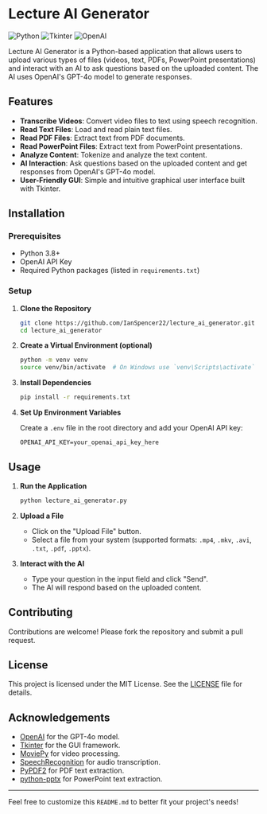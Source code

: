 # Lecture AI Generator

![Python](https://img.shields.io/badge/Python-3.8%2B-blue)
![Tkinter](https://img.shields.io/badge/Tkinter-GUI-orange)
![OpenAI](https://img.shields.io/badge/OpenAI-API-green)

Lecture AI Generator is a Python-based application that allows users to upload various types of files (videos, text, PDFs, PowerPoint presentations) and interact with an AI to ask questions based on the uploaded content. The AI uses OpenAI's GPT-4o model to generate responses.

## Features

- **Transcribe Videos**: Convert video files to text using speech recognition.
- **Read Text Files**: Load and read plain text files.
- **Read PDF Files**: Extract text from PDF documents.
- **Read PowerPoint Files**: Extract text from PowerPoint presentations.
- **Analyze Content**: Tokenize and analyze the text content.
- **AI Interaction**: Ask questions based on the uploaded content and get responses from OpenAI's GPT-4o model.
- **User-Friendly GUI**: Simple and intuitive graphical user interface built with Tkinter.

## Installation

### Prerequisites

- Python 3.8+
- OpenAI API Key
- Required Python packages (listed in `requirements.txt`)

### Setup

1. **Clone the Repository**

    ```sh
    git clone https://github.com/IanSpencer22/lecture_ai_generator.git
    cd lecture_ai_generator
    ```

2. **Create a Virtual Environment (optional)**

    ```sh
    python -m venv venv
    source venv/bin/activate  # On Windows use `venv\Scripts\activate`
    ```

3. **Install Dependencies**

    ```sh
    pip install -r requirements.txt
    ```

4. **Set Up Environment Variables**

    Create a `.env` file in the root directory and add your OpenAI API key:

    ```env
    OPENAI_API_KEY=your_openai_api_key_here
    ```

## Usage

1. **Run the Application**

    ```sh
    python lecture_ai_generator.py
    ```

2. **Upload a File**

    - Click on the "Upload File" button.
    - Select a file from your system (supported formats: `.mp4`, `.mkv`, `.avi`, `.txt`, `.pdf`, `.pptx`).

3. **Interact with the AI**

    - Type your question in the input field and click "Send".
    - The AI will respond based on the uploaded content.

## Contributing

Contributions are welcome! Please fork the repository and submit a pull request.

## License

This project is licensed under the MIT License. See the [LICENSE](LICENSE) file for details.

## Acknowledgements

- [OpenAI](https://www.openai.com/) for the GPT-4o model.
- [Tkinter](https://docs.python.org/3/library/tkinter.html) for the GUI framework.
- [MoviePy](https://zulko.github.io/moviepy/) for video processing.
- [SpeechRecognition](https://pypi.org/project/SpeechRecognition/) for audio transcription.
- [PyPDF2](https://pypi.org/project/PyPDF2/) for PDF text extraction.
- [python-pptx](https://python-pptx.readthedocs.io/en/latest/) for PowerPoint text extraction.

---

Feel free to customize this `README.md` to better fit your project's needs!